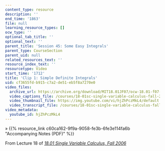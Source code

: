 ```yaml
---
content_type: resource
description: ''
end_time: '1863'
file: null
learning_resource_types: []
ocw_type: ''
optional_tab_title: ''
optional_text: ''
parent_title: 'Session 45: Some Easy Integrals'
parent_type: CourseSection
parent_uid: null
related_resources_text: ''
resource_index_text: ''
resourcetype: Video
start_time: '1712'
title: 'Clip 1: Simple Definite Integrals'
uid: cf3655fd-b915-c7a2-de51-eb5f8a7270e0
video_files:
  archive_url: https://archive.org/download/MIT18.01JF07/ocw-18.01-f07-lec18_300k.mp4
  video_captions_file: /courses/18-01sc-single-variable-calculus-fall-2010/78f102249ed15120951fb1c4cbb5301d_hjZhPczMkL4.vtt
  video_thumbnail_file: https://img.youtube.com/vi/hjZhPczMkL4/default.jpg
  video_transcript_file: /courses/18-01sc-single-variable-calculus-fall-2010/3d2af9ea5f95ba45ec8345da184314da_hjZhPczMkL4.pdf
video_metadata:
  youtube_id: hjZhPczMkL4
---
```


» {{% resource_link c60ca162-9f9a-9058-fe3b-6fe3e114fa6b "Accompanying Notes (PDF)" %}}

From Lecture 18 of [_18.01 Single Variable Calculus, Fall 2006_](/courses/18-01-single-variable-calculus-fall-2006/video_galleries/video-lectures)

